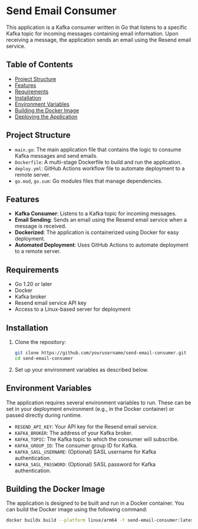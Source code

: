 # Send Email Consumer

This application is a Kafka consumer written in Go that listens to a specific Kafka topic for incoming messages containing email information. Upon receiving a message, the application sends an email using the Resend email service.

## Table of Contents

- [Project Structure](#project-structure)
- [Features](#features)
- [Requirements](#requirements)
- [Installation](#installation)
- [Environment Variables](#environment-variables)
- [Building the Docker Image](#building-the-docker-image)
- [Deploying the Application](#deploying-the-application)

## Project Structure

- `main.go`: The main application file that contains the logic to consume Kafka messages and send emails.
- `Dockerfile`: A multi-stage Dockerfile to build and run the application.
- `deploy.yml`: GitHub Actions workflow file to automate deployment to a remote server.
- `go.mod`, `go.sum`: Go modules files that manage dependencies.

## Features

- **Kafka Consumer**: Listens to a Kafka topic for incoming messages.
- **Email Sending**: Sends an email using the Resend email service when a message is received.
- **Dockerized**: The application is containerized using Docker for easy deployment.
- **Automated Deployment**: Uses GitHub Actions to automate deployment to a remote server.

## Requirements

- Go 1.20 or later
- Docker
- Kafka broker
- Resend email service API key
- Access to a Linux-based server for deployment

## Installation

1. Clone the repository:

    ```bash
    git clone https://github.com/yourusername/send-email-consumer.git
    cd send-email-consumer
    ```

2. Set up your environment variables as described below.

## Environment Variables

The application requires several environment variables to run. These can be set in your deployment environment (e.g., in the Docker container) or passed directly during runtime.

- `RESEND_API_KEY`: Your API key for the Resend email service.
- `KAFKA_BROKER`: The address of your Kafka broker.
- `KAFKA_TOPIC`: The Kafka topic to which the consumer will subscribe.
- `KAFKA_GROUP_ID`: The consumer group ID for Kafka.
- `KAFKA_SASL_USERNAME`: (Optional) SASL username for Kafka authentication.
- `KAFKA_SASL_PASSWORD`: (Optional) SASL password for Kafka authentication.

## Building the Docker Image

The application is designed to be built and run in a Docker container. You can build the Docker image using the following command:

```bash
docker buildx build --platform linux/arm64 -t send-email-consumer:latest --load .
